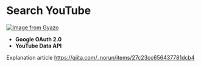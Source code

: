 # Search YouTube
[![Image from Gyazo](https://i.gyazo.com/9e737fffd5b739f31936b3a0c1b2f0fe.gif)](https://gyazo.com/9e737fffd5b739f31936b3a0c1b2f0fe)

- **Google OAuth 2.0**
- **YouTube Data API**



Explanation article
https://qiita.com/_norun/items/27c23cc656437781dcb4



